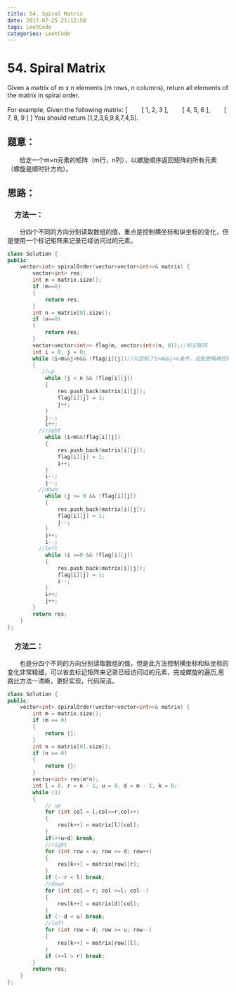 ```yaml
---
title: 54. Spiral Matrix
date: 2017-07-25 21:12:58
tags: LeetCode
categories: LeetCode
---
```


# 54. Spiral Matrix

Given a matrix of m x n elements (m rows, n columns), return all elements of the matrix in spiral order.

For example,
Given the following matrix:
[
　　[ 1, 2, 3 ],
　　[ 4, 5, 6 ],
　　[ 7, 8, 9 ]
]
You should return [1,2,3,6,9,8,7,4,5]. 

<!--more-->

## 题意：

　　给定一个m×n元素的矩阵（m行，n列），以螺旋顺序返回矩阵的所有元素（螺旋是顺时针方向）。

## 思路：

### 　方法一：

　　分四个不同的方向分别读取数组的值，重点是控制横坐标和纵坐标的变化，但是使用一个标记矩阵来记录已经访问过的元素。

```c++
class Solution {
public:
	vector<int> spiralOrder(vector<vector<int>>& matrix) {
		vector<int> res;
		int m = matrix.size();
		if (m==0)
		{
			return res;
		}
		int n = matrix[0].size();
		if (n==0)
		{
			return res;
		}
		vector<vector<int>> flag(m, vector<int>(n, 0));//标记矩阵
		int i = 0, j = 0;
		while (i<m&&j<n&& !flag[i][j])//只控制了i<m&&j<n条件，没能更精确控制行列坐标，所以借助标记数组标记已经访问过的元素，防止出错
		{
           //up
			while (j < n && !flag[i][j])
			{
				res.push_back(matrix[i][j]);
				flag[i][j] = 1;
				j++;
			}
			j--;
			i++;
          //right
			while (i<m&&!flag[i][j])
			{
				res.push_back(matrix[i][j]);
				flag[i][j] = 1;
				i++;
			}
			i--;
			j--;
          //down
			while (j >= 0 && !flag[i][j])
			{
				res.push_back(matrix[i][j]);
				flag[i][j] = 1;
				j--;
			}
			j++;
			i--;
          //left
			while (i >=0 && !flag[i][j])
			{
				res.push_back(matrix[i][j]);
				flag[i][j] = 1;
				i--;
			}
			i++;
			j++;
		}
		return res;
	}
};
```

### 　方法二：

　　也是分四个不同的方向分别读取数组的值，但是此方法控制横坐标和纵坐标的变化非常精细，可以省去标记矩阵来记录已经访问过的元素，完成螺旋的遍历,思路比方法一清晰，更好实现，代码简洁。

```c++
class Solution {
public:
	vector<int> spiralOrder(vector<vector<int>>& matrix) {
		int m = matrix.size();
		if (m == 0)
		{
			return {};
		}
		int n = matrix[0].size();
		if (n == 0)
		{
			return {};
		}
		vector<int> res(m*n);
		int l = 0, r = n - 1, u = 0, d = m - 1, k = 0;
		while (1)
		{
			// up
			for (int col = l;col<=r;col++)
			{
				res[k++] = matrix[l][col];
			}
			if(++u>d) break;
			//right
			for (int row = u; row <= d; row++)
			{
				res[k++] = matrix[row][r];
			}
			if (--r < l) break;
			//down
			for (int col = r; col >=l; col--)
			{
				res[k++] = matrix[d][col];
			}
			if (--d < u) break;
			//left
			for (int row = d; row >= u; row--)
			{
				res[k++] = matrix[row][l];
			}
			if (++l > r) break;
		}
		return res;
	}
};
```